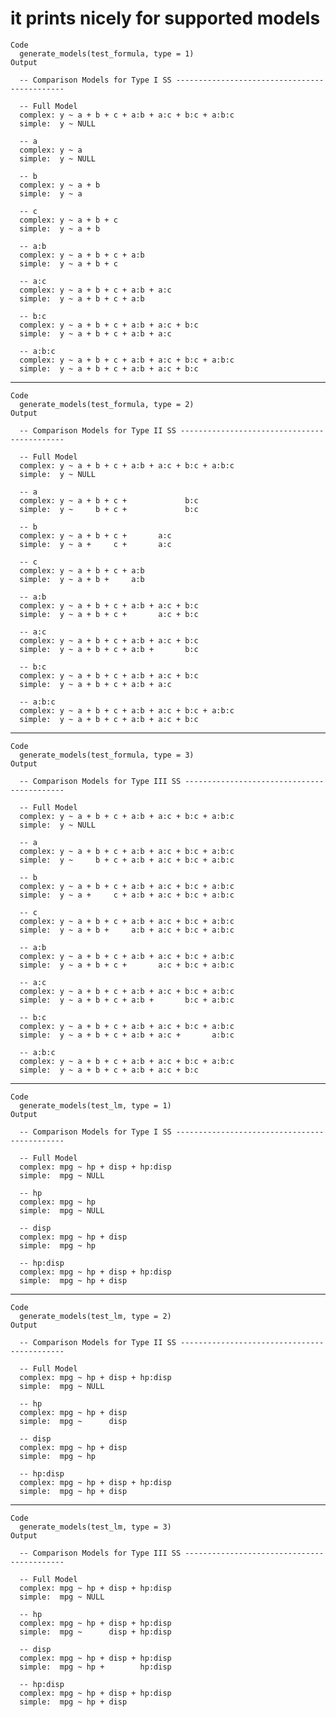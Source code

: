 # it prints nicely for supported models

    Code
      generate_models(test_formula, type = 1)
    Output
      
      -- Comparison Models for Type I SS ---------------------------------------------
      
      -- Full Model
      complex: y ~ a + b + c + a:b + a:c + b:c + a:b:c
      simple:  y ~ NULL
      
      -- a
      complex: y ~ a
      simple:  y ~ NULL
      
      -- b
      complex: y ~ a + b
      simple:  y ~ a
      
      -- c
      complex: y ~ a + b + c
      simple:  y ~ a + b
      
      -- a:b
      complex: y ~ a + b + c + a:b
      simple:  y ~ a + b + c
      
      -- a:c
      complex: y ~ a + b + c + a:b + a:c
      simple:  y ~ a + b + c + a:b
      
      -- b:c
      complex: y ~ a + b + c + a:b + a:c + b:c
      simple:  y ~ a + b + c + a:b + a:c
      
      -- a:b:c
      complex: y ~ a + b + c + a:b + a:c + b:c + a:b:c
      simple:  y ~ a + b + c + a:b + a:c + b:c
      

---

    Code
      generate_models(test_formula, type = 2)
    Output
      
      -- Comparison Models for Type II SS --------------------------------------------
      
      -- Full Model
      complex: y ~ a + b + c + a:b + a:c + b:c + a:b:c
      simple:  y ~ NULL
      
      -- a
      complex: y ~ a + b + c +             b:c
      simple:  y ~     b + c +             b:c
      
      -- b
      complex: y ~ a + b + c +       a:c
      simple:  y ~ a +     c +       a:c
      
      -- c
      complex: y ~ a + b + c + a:b
      simple:  y ~ a + b +     a:b
      
      -- a:b
      complex: y ~ a + b + c + a:b + a:c + b:c
      simple:  y ~ a + b + c +       a:c + b:c
      
      -- a:c
      complex: y ~ a + b + c + a:b + a:c + b:c
      simple:  y ~ a + b + c + a:b +       b:c
      
      -- b:c
      complex: y ~ a + b + c + a:b + a:c + b:c
      simple:  y ~ a + b + c + a:b + a:c
      
      -- a:b:c
      complex: y ~ a + b + c + a:b + a:c + b:c + a:b:c
      simple:  y ~ a + b + c + a:b + a:c + b:c
      

---

    Code
      generate_models(test_formula, type = 3)
    Output
      
      -- Comparison Models for Type III SS -------------------------------------------
      
      -- Full Model
      complex: y ~ a + b + c + a:b + a:c + b:c + a:b:c
      simple:  y ~ NULL
      
      -- a
      complex: y ~ a + b + c + a:b + a:c + b:c + a:b:c
      simple:  y ~     b + c + a:b + a:c + b:c + a:b:c
      
      -- b
      complex: y ~ a + b + c + a:b + a:c + b:c + a:b:c
      simple:  y ~ a +     c + a:b + a:c + b:c + a:b:c
      
      -- c
      complex: y ~ a + b + c + a:b + a:c + b:c + a:b:c
      simple:  y ~ a + b +     a:b + a:c + b:c + a:b:c
      
      -- a:b
      complex: y ~ a + b + c + a:b + a:c + b:c + a:b:c
      simple:  y ~ a + b + c +       a:c + b:c + a:b:c
      
      -- a:c
      complex: y ~ a + b + c + a:b + a:c + b:c + a:b:c
      simple:  y ~ a + b + c + a:b +       b:c + a:b:c
      
      -- b:c
      complex: y ~ a + b + c + a:b + a:c + b:c + a:b:c
      simple:  y ~ a + b + c + a:b + a:c +       a:b:c
      
      -- a:b:c
      complex: y ~ a + b + c + a:b + a:c + b:c + a:b:c
      simple:  y ~ a + b + c + a:b + a:c + b:c
      

---

    Code
      generate_models(test_lm, type = 1)
    Output
      
      -- Comparison Models for Type I SS ---------------------------------------------
      
      -- Full Model
      complex: mpg ~ hp + disp + hp:disp
      simple:  mpg ~ NULL
      
      -- hp
      complex: mpg ~ hp
      simple:  mpg ~ NULL
      
      -- disp
      complex: mpg ~ hp + disp
      simple:  mpg ~ hp
      
      -- hp:disp
      complex: mpg ~ hp + disp + hp:disp
      simple:  mpg ~ hp + disp
      

---

    Code
      generate_models(test_lm, type = 2)
    Output
      
      -- Comparison Models for Type II SS --------------------------------------------
      
      -- Full Model
      complex: mpg ~ hp + disp + hp:disp
      simple:  mpg ~ NULL
      
      -- hp
      complex: mpg ~ hp + disp
      simple:  mpg ~      disp
      
      -- disp
      complex: mpg ~ hp + disp
      simple:  mpg ~ hp
      
      -- hp:disp
      complex: mpg ~ hp + disp + hp:disp
      simple:  mpg ~ hp + disp
      

---

    Code
      generate_models(test_lm, type = 3)
    Output
      
      -- Comparison Models for Type III SS -------------------------------------------
      
      -- Full Model
      complex: mpg ~ hp + disp + hp:disp
      simple:  mpg ~ NULL
      
      -- hp
      complex: mpg ~ hp + disp + hp:disp
      simple:  mpg ~      disp + hp:disp
      
      -- disp
      complex: mpg ~ hp + disp + hp:disp
      simple:  mpg ~ hp +        hp:disp
      
      -- hp:disp
      complex: mpg ~ hp + disp + hp:disp
      simple:  mpg ~ hp + disp
      

